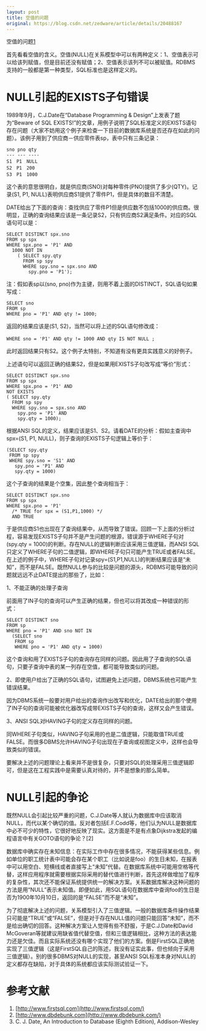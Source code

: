 ```yaml
---
layout: post
title: 空值的问题
original: https://blog.csdn.net/zedware/article/details/20488167
---
```


空值的问题[1]()

首先看看空值的含义。空值(NULL)在关系模型中可以有两种定义：1、空值表示可以给该列赋值，但是目前还没有赋值；2、空值表示该列不可以被赋值。RDBMS支持的一般都是第一种类型，SQL标准也是这样定义的。

# NULL引起的EXISTS子句错误

1989年9月，C.J.Date在“Database Programming & Design”上发表了题为“Beware of SQL EXISTS!”的文章，用例子说明了SQL标准定义的EXISTS语句存在问题（大家不妨用这个例子来检查一下目前的数据库系统是否还存在如此的问题）。该例子用到了供应商－供应零件表sp，表中只有三条记录：

```
sno pno qty
--- --- ----
S1　P1　NULL
S2　P1　200
S3　P1　1000
```

这个表的意思很明白，就是供应商(SNO)对每种零件(PNO)提供了多少(QTY)。记录(S1, P1, NULL)表明供应商S1提供了零件P1，但是具体的数目不清楚。

DATE给出了下面的查询：查找供应了零件P1但是供应数不包括1000的供应商。很明显，正确的查询结果应该是一条记录S2，只有供应商S2满足条件。对应的SQL语句可以是：

```
SELECT DISTINCT spx.sno
FROM sp spx
WHERE spx.pno = 'P1' AND
  1000 NOT IN
    ( SELECT spy.qty
      FROM sp spy
      WHERE spy.sno = spx.sno AND
        spy.pno = 'P1');
```

注：假如表sp以(sno, pno)作为主键，则用不着上面的DISTINCT，SQL语句如果写成：

```
SELECT sno
FROM sp
WHERE pno = 'P1' AND qty != 1000;
```

返回的结果应该是(S1, S2)，当然可以将上述的SQL语句修改成：

```
WHERE sno = 'P1' AND qty != 1000 AND qty IS NOT NULL ; 　　
```

此时返回结果只有S2。这个例子太特别，不知道有没有更具实践意义的好例子。

上述语句可以返回正确的结果S2，但是如果用EXISTS子句改写成“等价”形式：

```
SELECT DISTINCT spx.sno
FROM sp spx
WHERE spx.pno = 'P1' AND
NOT EXISTS
( SELECT spy.qty
  FROM sp spy
  WHERE spy.sno = spx.sno AND
    spy.pno = 'P1' AND
    spy.qty = 1000);
```

根据ANSI SQL的定义，结果应该是S1、S2。请看DATE的分析：假如主查询中spx=(S1, P1, NULL)，则子查询的EXISTS子句逻辑上等价于：

```
(SELECT spy.qty
 FROM sp spy
 WHERE spy.sno = 'S1' AND
   spy.pno = 'P1' AND
   spy.qty = 1000)
```

这个子查询的结果是个空集，因此整个查询相当于：

```
SELECT DISTINCT spx.sno
FROM sp spx
WHERE spx.pno = 'P1'
  /* TRUE for spx = (S1,P1,1000) */
  AND TRUE
```

于是供应商S1也出现在了查询结果中，从而导致了错误。回顾一下上面的分析过程，容易发现EXISTS子句并不是产生问题的根源，错误源于WHERE子句对(spy.qty = 1000)的判断。存在NULL的逻辑判断应该采用三值逻辑，而ANSI SQL只定义了WHERE子句的二值逻辑，即WHERE子句只可能产生TRUE或者FALSE。在上述的例子中，WHERE子句对记录spy=(S1,P1,NULL)的判断结果应该是“未知”，而不是FALSE。既然NULL参与的比较是问题的源头，RDBMS可能导致的问题就远远不止DATE提出的那些了，比如：

1、不能正确的处理子查询

前面用了IN子句的查询可以产生正确的结果，但也可以将其改成一种错误的形式：

```
SELECT DISTINCT sno 
FROM sp
WHERE pno = 'P1' AND sno NOT IN 
  (SELECT sno
   FROM sp
   WHERE pno = 'P1' AND qty = 1000)
```

这个查询和用了EXISTS子句的查询存在同样的问题。因此用了子查询的SQL语句，只要子查询中表的某一列存在空值，都可能导致类似的问题。

2、即使用户给出了正确的SQL语句，试图避免上述问题，DBMS系统也可能产生错误结果。

因为DBMS系统一般要对用户给出的查询作出改写和优化，DATE给出的那个使用了IN子句的查询可能被优化器改写成带EXISTS子句的查询，这样又会产生错误。

3、ANSI SQL对HAVING子句的定义存在同样的问题。

同WHERE子句类似，HAVING子句采用的也是二值逻辑，只能取值TRUE或FALSE。而很多DBMS允许HAVING子句出现在子查询或视图定义中，这样也会导致类似的错误。

要解决上述的问题理论上看来并不是很复杂，只要对SQL的处理采用三值逻辑即可，但是这在工程实践中是需要认真对待的，并不是想象的那么简单。

# NULL引起的争论

既然NULL会引起比较严重的问题，C.J.Date等人就认为数据库中应该取消NULL，而代以某个确切的值。反对者包括E.F.Codd等，他们认为NULL是数据库中必不可少的特性，它很好地反映了现实。这方面是不是有点象Dijkstra发起的编程语言中有关GOTO语句的争论？[2]

数据库中确实存在未知信息：在实际工作中存在很多情况，不能获得某些信息。例如单位的职工统计表中可能会存在某个职工（比如说是foo）的生日未知，在报表中可以用空白、短横线或者直接写上“未知”代替。在数据库系统中可能用空格等代替，这样应用程序就需要根据实际采用的替代值进行判断，首先这样做增加了程序的复杂性，其次还不能保证系统提供统一的解决方案。关系数据库解决这种问题的方法是用“NULL”表示未知值。即便如此，用SQL语句在数据库中查询foo的生日是否为1900年10月10日，返回的是“FALSE”而不是“未知”。

为了彻底解决上述的问题，关系模型引入了三值逻辑。一般的数据库条件操作结果只可能是“TRUE”或“FALSE”，但是对于存在NULL值的问题只能回答“未知”，而不是给出确切的回答。这种解决方案让人觉得有些不舒服，于是C.J.Date和David McGoveran等就建议用缺省值代替空值，但和三值逻辑相比，这种方法的表达能力还是欠佳。而且实际系统还没有哪个实现了他们的方案。倒是FirstSQL正确地实现了三值逻辑（这是FirstSQL自己的陈述，我没有证实此事，但也倾向于采用三值逻辑）。别的很多DBMS对NULL的实现，甚至ANSI SQL标准本身对NULL的定义都存在缺陷，对于具体的系统都应该实际测试验证一下。

# 参考文献
1. [http://www.firstsql.com](http://www.firstsql.com/)
2. [http://www.dbdebunk.com](http://www.dbdebunk.com/)
3. C. J. Date, An Introduction to Database (Eighth Edition), Addison-Wesley

 

